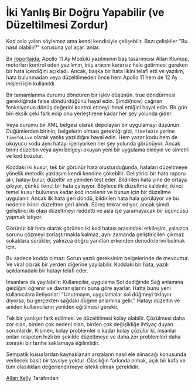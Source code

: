 # İki Yanlış Bir Doğru Yapabilir (ve Düzeltilmesi Zordur)

Kod asla yalan söylemez ama kendi kendisiyle çelişebilir. Bazı çelişkiler "Bu nasıl olabilir?" sorusuna yol açar. anlar.

Bir [röportajda](http://www.netjeff.com/humor/item.cgi?file=ApolloComputer), Apollo 11 Ay Modülü yazılımının baş tasarımcısı Allan Klumpp, motorları kontrol eden yazılımın, iniş aracını kararsız hale getirmesi gereken bir hata içerdiğini açıkladı. Ancak, başka bir hata ilkini telafi etti ve yazılım, hata bulunmadan veya düzeltilmeden önce hem Apollo 11 hem de 12 Ay inişleri için kullanıldı.

Bir tamamlanma durumu döndüren bir işlev düşünün. true döndürmesi gerektiğinde false döndürdüğünü hayal edin. Şimdi(now) çağıran fonksiyonun dönüş değerini kontrol etmeyi ihmal ettiğini hayal edin. Bir gün biri eksik çeki fark edip onu yerleştirene kadar her şey yolunda gider.

Veya durumu bir XML belgesi olarak depolayan bir uygulamayı düşünün. Düğümlerden birinin, belgelerin olması gerektiği gibi, `TimeToDie` yerine `TimeToLive` olarak yanlış yazıldığını hayal edin. Hem yazar kodu hem de okuyucu kodu aynı hatayı içeriyorken her şey yolunda görünüyor. Ancak birini düzeltin veya aynı belgeyi okuyan yeni bir uygulama ekleyin ve simetri ve kod bozulur.

Koddaki iki kusur, tek bir görünür hata oluşturduğunda, hataları düzeltmeye yönelik metodik yaklaşım kendi kendine çökebilir. Geliştirici bir hata raporu alır, hatayı bulur, düzeltir ve yeniden test eder. Bildirilen hata yine de ortaya çıkıyor, çünkü ikinci bir hata çalışıyor. Böylece ilk düzeltme kaldırılır, ikinci temel kusur bulunana kadar kod incelenir ve bunun için bir düzeltme uygulanır. Ancak ilk hata geri döndü, bildirilen hata hala görülüyor ve bu nedenle ikinci düzeltme geri alındı. Süreç tekrar ediyor, ancak şimdi geliştirici iki olası düzeltmeyi reddetti ve asla işe yaramayacak bir üçüncüsü yapmak istiyor.

Görünür bir hata olarak görünen iki kod hatası arasındaki etkileşim, yalnızca sorunu çözmeyi zorlaştırmakla kalmaz, aynı zamanda geliştiricileri çıkmaz sokaklara sürükler, yalnızca doğru yanıtları erkenden denediklerini bulmak için.

Bu sadece kodda olmaz: Sorun yazılı gereksinim belgelerinde de mevcuttur. Ve viral olarak bir yerden diğerine yayılabilir. Koddaki bir hata, yazılı açıklamadaki bir hatayı telafi eder.

İnsanlara da yayılabilir: Kullanıcılar, uygulama Sol dediğinde Sağ anlamına geldiğini öğrenir ve davranışlarını buna göre ayarlar. Hatta bunu yeni kullanıcılara iletiyorlar: "Unutmayın, uygulamalar sol düğmeyi tıklayın diyorsa, bu gerçekten sağdaki düğme anlamına gelir." Hatayı düzeltin ve aniden kullanıcıların yeniden eğitilmesi gerekir.

Tek bir yanlışın fark edilmesi ve düzeltilmesi kolay olabilir. Çözülmesi daha zor olan, birden çok nedeni olan, birden çok değişikliğe ihtiyaç duyan sorunlardır. Kısmen, kolay problemler o kadar kolay çözülür ki, insanlar onları nispeten hızlı bir şekilde düzeltmeye ve daha zor problemleri daha sonraki bir tarihe saklamaya eğilimlidir.

Sempatik kusurlardan kaynaklanan arızaların nasıl ele alınacağı konusunda verilecek basit bir tavsiye yoktur. Olasılığın farkında olmak, açık bir kafa ve tüm olasılıkları değerlendirmeye istekli olmak gereklidir.

[Allan Kelly](http://programmer.97things.oreilly.com/wiki/index.php/Allan_Kelly) Tarafından